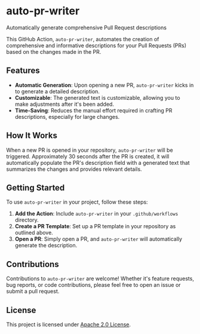 # auto-pr-writer
Automatically generate comprehensive Pull Request descriptions

This GitHub Action, `auto-pr-writer`, automates the creation of comprehensive and informative descriptions for your Pull Requests (PRs) based on the changes made in the PR.

## Features
- **Automatic Generation**: Upon opening a new PR, `auto-pr-writer` kicks in to generate a detailed description.
- **Customizable**: The generated text is customizable, allowing you to make adjustments after it's been added.
- **Time-Saving**: Reduces the manual effort required in crafting PR descriptions, especially for large changes.

## How It Works
When a new PR is opened in your repository, `auto-pr-writer` will be triggered. Approximately 30 seconds after the PR is created, it will automatically populate the PR's description field with a generated text that summarizes the changes and provides relevant details.

## Getting Started
To use `auto-pr-writer` in your project, follow these steps:
1. **Add the Action**: Include `auto-pr-writer` in your `.github/workflows` directory.
2. **Create a PR Template**: Set up a PR template in your repository as outlined above.
3. **Open a PR**: Simply open a PR, and `auto-pr-writer` will automatically generate the description.

## Contributions
Contributions to `auto-pr-writer` are welcome! Whether it's feature requests, bug reports, or code contributions, please feel free to open an issue or submit a pull request.

## License
This project is licensed under [Apache 2.0 License](LICENSE).
